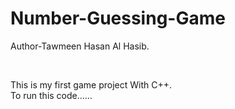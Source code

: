 # Number-Guessing-Game

Author-Tawmeen Hasan Al Hasib.

<br>

This is my first game project With C++.
<br>
To run this code......


